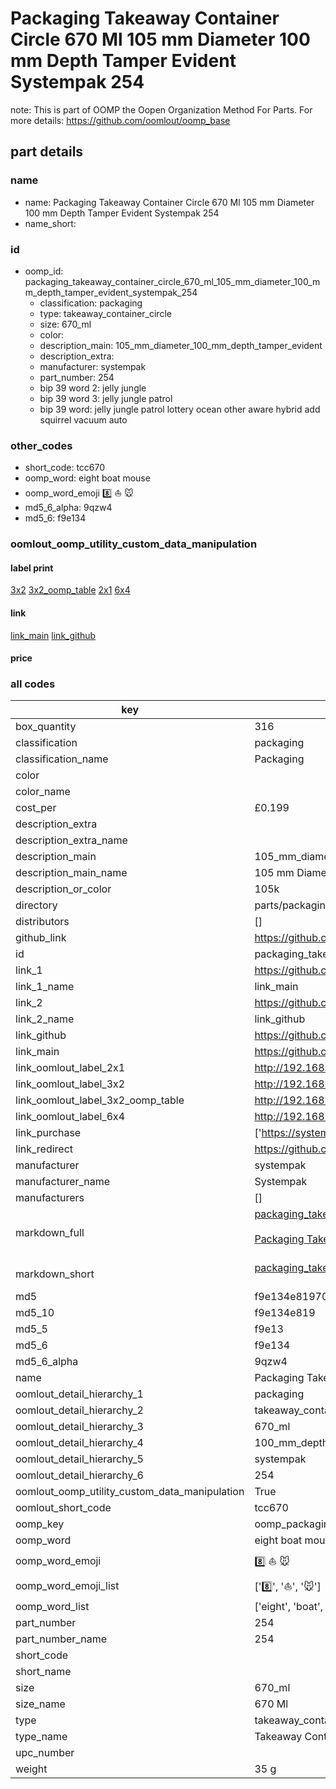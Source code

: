 # Packaging Takeaway Container Circle 670 Ml 105 mm Diameter 100 mm Depth Tamper Evident Systempak 254  

note: This is part of OOMP the Oopen Organization Method For Parts. For more details: https://github.com/oomlout/oomp_base

##  part details
  







### name
* name: Packaging Takeaway Container Circle 670 Ml 105 mm Diameter 100 mm Depth Tamper Evident Systempak 254
* name_short: 
### id
* oomp_id: packaging_takeaway_container_circle_670_ml_105_mm_diameter_100_mm_depth_tamper_evident_systempak_254
  * classification: packaging
  * type: takeaway_container_circle
  * size: 670_ml
  * color: 
  * description_main: 105_mm_diameter_100_mm_depth_tamper_evident
  * description_extra: 
  * manufacturer: systempak
  * part_number: 254
  * bip 39 word 2: jelly jungle
  * bip 39 word 3: jelly jungle patrol
  * bip 39 word: jelly jungle patrol lottery ocean other aware hybrid add squirrel vacuum auto

### other_codes
* short_code: tcc670
* oomp_word: eight boat mouse
* oomp_word_emoji :eight: :boat: :mouse:
* md5_6_alpha: 9qzw4
* md5_6: f9e134






### oomlout_oomp_utility_custom_data_manipulation
#### label print
[3x2](http://192.168.1.245:1112/?label=oomp%209qzw4)
[3x2_oomp_table](http://192.168.1.108:1112/?label=oomp%209qzw4)
[2x1](http://192.168.1.242:1112/?label=oomp%209qzw4)
[6x4](http://192.168.1.55:1112/?label=oomp%209qzw4)    

#### link

[link_main](https://github.com/oomlout/oomlout_oomp_version_1_messy/tree/main/parts/packaging_takeaway_container_circle_670_ml_105_mm_diameter_100_mm_depth_tamper_evident_systempak_254) [link_github](https://github.com/oomlout/oomlout_oomp_version_1_messy/tree/main/parts/packaging_takeaway_container_circle_670_ml_105_mm_diameter_100_mm_depth_tamper_evident_systempak_254)                             

#### price







### all codes 
| key | value |  
| --- | --- |  
| box_quantity | 316 |  
| classification | packaging |  
| classification_name | Packaging |  
| color |  |  
| color_name |  |  
| cost_per | £0.199 |  
| description_extra |  |  
| description_extra_name |  |  
| description_main | 105_mm_diameter_100_mm_depth_tamper_evident |  
| description_main_name | 105 mm Diameter 100 mm Depth Tamper Evident |  
| description_or_color | 105k |  
| directory | parts/packaging_takeaway_container_circle_670_ml_105_mm_diameter_100_mm_depth_tamper_evident_systempak_254 |  
| distributors | [] |  
| github_link | https://github.com/oomlout/oomlout_oomp_part_src/tree/main/parts/packaging_takeaway_container_circle_670_ml_105_mm_diameter_100_mm_depth_tamper_evident_systempak_254 |  
| id | packaging_takeaway_container_circle_670_ml_105_mm_diameter_100_mm_depth_tamper_evident_systempak_254 |  
| link_1 | https://github.com/oomlout/oomlout_oomp_version_1_messy/tree/main/parts/packaging_takeaway_container_circle_670_ml_105_mm_diameter_100_mm_depth_tamper_evident_systempak_254 |  
| link_1_name | link_main |  
| link_2 | https://github.com/oomlout/oomlout_oomp_version_1_messy/tree/main/parts/packaging_takeaway_container_circle_670_ml_105_mm_diameter_100_mm_depth_tamper_evident_systempak_254 |  
| link_2_name | link_github |  
| link_github | https://github.com/oomlout/oomlout_oomp_version_1_messy/tree/main/parts/packaging_takeaway_container_circle_670_ml_105_mm_diameter_100_mm_depth_tamper_evident_systempak_254 |  
| link_main | https://github.com/oomlout/oomlout_oomp_version_1_messy/tree/main/parts/packaging_takeaway_container_circle_670_ml_105_mm_diameter_100_mm_depth_tamper_evident_systempak_254 |  
| link_oomlout_label_2x1 | http://192.168.1.242:1112/?label=oomp%209qzw4 |  
| link_oomlout_label_3x2 | http://192.168.1.245:1112/?label=oomp%209qzw4 |  
| link_oomlout_label_3x2_oomp_table | http://192.168.1.108:1112/?label=oomp%209qzw4 |  
| link_oomlout_label_6x4 | http://192.168.1.55:1112/?label=oomp%209qzw4 |  
| link_purchase | ['https://systempak.net/product/670ml-round-105mm-diameter-tamper-evident-containers-and-lids/'] |  
| link_redirect | https://github.com/oomlout/oomlout_oomp_version_1_messy/tree/main/parts/packaging_takeaway_container_circle_670_ml_105_mm_diameter_100_mm_depth_tamper_evident_systempak_254 |  
| manufacturer | systempak |  
| manufacturer_name | Systempak |  
| manufacturers | [] |  
| markdown_full | [packaging_takeaway_container_circle_670_ml_105_mm_diameter_100_mm_depth_tamper_evident_systempak_254](none)<br>[](none)<br>[Packaging Takeaway Container Circle 670 Ml 105 Mm Diameter 100 Mm Depth Tamper Evident Systempak 254](none)<br><br> |  
| markdown_short | [packaging_takeaway_container_circle_670_ml_105_mm_diameter_100_mm_depth_tamper_evident_systempak_254](none)<br><br> |  
| md5 | f9e134e81970020a744c7841425e43be |  
| md5_10 | f9e134e819 |  
| md5_5 | f9e13 |  
| md5_6 | f9e134 |  
| md5_6_alpha | 9qzw4 |  
| name | Packaging Takeaway Container Circle 670 Ml 105 mm Diameter 100 mm Depth Tamper Evident Systempak 254 |  
| oomlout_detail_hierarchy_1 | packaging |  
| oomlout_detail_hierarchy_2 | takeaway_container_circle |  
| oomlout_detail_hierarchy_3 | 670_ml |  
| oomlout_detail_hierarchy_4 | 100_mm_depth |  
| oomlout_detail_hierarchy_5 | systempak |  
| oomlout_detail_hierarchy_6 | 254 |  
| oomlout_oomp_utility_custom_data_manipulation | True |  
| oomlout_short_code | tcc670 |  
| oomp_key | oomp_packaging_takeaway_container_circle_670_ml_105_mm_diameter_100_mm_depth_tamper_evident_systempak_254 |  
| oomp_word | eight boat mouse |  
| oomp_word_emoji | :eight: :boat: :mouse: |  
| oomp_word_emoji_list | [':eight:', ':boat:', ':mouse:'] |  
| oomp_word_list | ['eight', 'boat', 'mouse'] |  
| part_number | 254 |  
| part_number_name | 254 |  
| short_code |  |  
| short_name |  |  
| size | 670_ml |  
| size_name | 670 Ml |  
| type | takeaway_container_circle |  
| type_name | Takeaway Container Circle |  
| upc_number |  |  
| weight | 35 g |  
